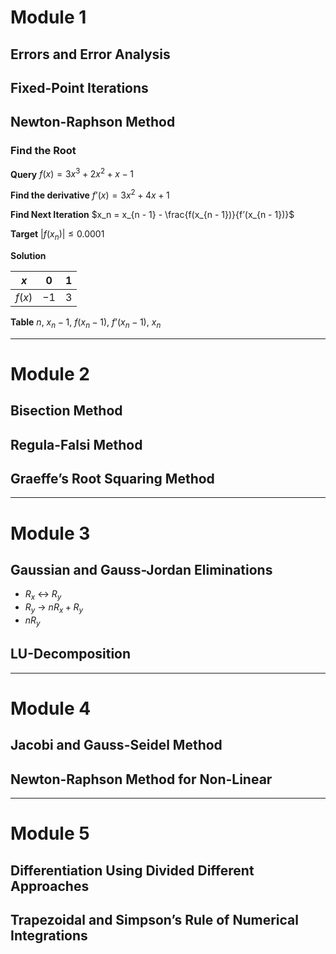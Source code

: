 # Module 1

## Errors and Error Analysis

## Fixed-Point Iterations

## Newton-Raphson Method
### Find the Root
**Query**
$f(x) = 3x^3 + 2x^2 + x - 1$

**Find the derivative**
$f’(x) = 3x^2 + 4x + 1$

**Find Next Iteration**
$x_n = x_{n - 1} - \frac{f(x_{n - 1})}{f’(x_{n - 1})}$

**Target**
$|f(x_n)| ≤ 0.0001$

**Solution**

| $x$    | $0$  | $1$ |
| ------ | ---- | --- |
| $f(x)$ | $-1$ | $3$    |

**Table**
$n$, $x_n - 1$, $f(x_n - 1)$, $f’(x_n - 1)$, $x_n$
___
# Module 2

## Bisection Method

## Regula-Falsi Method

## Graeffe’s Root Squaring Method

___
# Module 3

## Gaussian and Gauss-Jordan Eliminations
- $R_x$ ↔ $R_y$
- $R_y$ → $nR_x + R_y$
- $nR_y$

## LU-Decomposition

___
# Module 4

## Jacobi and Gauss-Seidel Method

## Newton-Raphson Method for Non-Linear

___
# Module 5

## Differentiation Using Divided Different Approaches

## Trapezoidal and Simpson’s Rule of Numerical Integrations